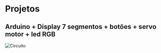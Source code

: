 # Projetos
## Arduino + Display 7 segmentos + botões + servo motor + led RGB

![Circuito](https://github.com/LeonidasEngineer/Projetos/blob/main/image.png)
